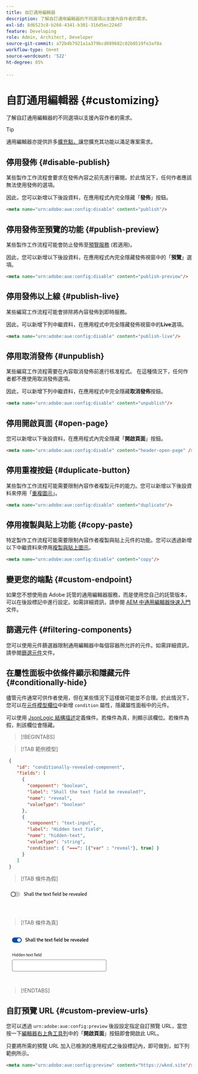 ```yaml
---
title: 自訂通用編輯器
description: 了解自訂通用編輯器的不同選項以支援內容作者的需求。
exl-id: 8d6523c8-b266-4341-b301-316d5ec224d7
feature: Developing
role: Admin, Architect, Developer
source-git-commit: a72b4b7921a1a379bcd089682c02b0519fe3af8a
workflow-type: tm+mt
source-wordcount: '522'
ht-degree: 85%

---
```



# 自訂通用編輯器 {#customizing}

了解自訂通用編輯器的不同選項以支援內容作者的需求。

>[!TIP]
>
>通用編輯器亦提供許多[擴充點，](/help/implementing/universal-editor/extending.md)讓您擴充其功能以滿足專案需求。

## 停用發佈 {#disable-publish}

某些製作工作流程會要求在發佈內容之前先進行審閱。於此情況下，任何作者應該無法使用發佈的選項。

因此，您可以新增以下後設資料，在應用程式內完全隱藏「**發佈**」按鈕。

```html
<meta name="urn:adobe:aue:config:disable" content="publish"/>
```

## 停用發佈至預覽的功能 {#publish-preview}

某些製作工作流程可能會防止發佈至[預覽服務](/help/sites-cloud/authoring/sites-console/previewing-content.md) (若適用)。

因此，您可以新增以下後設資料，在應用程式內完全隱藏發佈視窗中的「**預覽**」選項。

```html
<meta name="urn:adobe:aue:config:disable" content="publish-preview"/>
```

## 停用發佈以上線 {#publish-live}

某些編寫工作流程可能會排除將內容發佈到即時服務。

因此，可以新增下列中繼資料，在應用程式中完全隱藏發佈視窗中的&#x200B;**Live**&#x200B;選項。

```html
<meta name="urn:adobe:aue:config:disable" content="publish-live"/>
```

## 停用取消發佈 {#unpublish}

某些編寫工作流程需要在內容取消發佈前進行核准程式。 在這種情況下，任何作者都不應使用取消發佈選項。

因此，可以新增下列中繼資料，在應用程式中完全隱藏&#x200B;**取消發佈**&#x200B;按鈕。

```html
<meta name="urn:adobe:aue:config:disable" content="unpublish"/>
```

## 停用開啟頁面 {#open-page}

您可以新增以下後設資料，在應用程式內完全隱藏「**開啟頁面**」按鈕。

```html
<meta name="urn:adobe:aue:config:disable" content="header-open-page" />
```

## 停用重複按鈕 {#duplicate-button}

某些製作工作流程可能需要限制內容作者複製元件的能力。您可以新增以下後設資料來停用「[重複圖示](/help/sites-cloud/authoring/universal-editor/navigation.md#duplicate)」。

```html
<meta name="urn:adobe:aue:config:disable" content="duplicate"/>
```

## 停用複製與貼上功能 {#copy-paste}

特定製作工作流程可能需要限制內容作者複製與貼上元件的功能。您可以透過新增以下中繼資料來停用[複製與貼上圖示](/help/sites-cloud/authoring/universal-editor/authoring.md#copy-paste)。

```html
<meta name="urn:adobe:aue:config:disable" content="copy"/>
```

## 變更您的端點 {#custom-endpoint}

如果您不想使用由 Adobe 託管的通用編輯器服務，而是使用您自己的託管版本，可以在後設標記中進行設定。如需詳細資訊，請參閱 [AEM 中通用編輯器快速入門](/help/implementing/universal-editor/getting-started.md##configuration-settings)文件。

## 篩選元件 {#filtering-components}

您可以使用元件篩選器限制通用編輯器中每個容器所允許的元件。如需詳細資訊，請參閱[篩選元件](/help/implementing/universal-editor/filtering.md)文件。

## 在屬性面板中依條件顯示和隱藏元件 {#conditionally-hide}

儘管元件通常可供作者使用，但在某些情況下這樣做可能並不合理。於此情況下，您可以在[元件模型欄位](/help/implementing/universal-editor/field-types.md#fields)中新增 `condition` 屬性，隱藏屬性面板中的元件。

可以使用 [JsonLogic 結構描述](https://jsonlogic.com/)定義條件。若條件為真，則顯示該欄位。若條件為假，則該欄位會隱藏。

>[!BEGINTABS]

>[!TAB 範例模型]

```json
 {
    "id": "conditionally-revealed-component",
    "fields": [
      {
        "component": "boolean",
        "label": "Shall the text field be revealed?",
        "name": "reveal",
        "valueType": "boolean"
      },
      {
        "component": "text-input",
        "label": "Hidden text field",
        "name": "hidden-text",
        "valueType": "string",
        "condition": { "===": [{"var" : "reveal"}, true] }
      }
    ]
 }
```

>[!TAB 條件為假]

![隱藏文字欄位](assets/hidden.png)

>[!TAB 條件為真]

![顯示文字欄位](assets/shown.png)

>[!ENDTABS]

## 自訂預覽 URL {#custom-preview-urls}

您可以透過 `urn:adobe:aue:config:preview` 後設設定指定自訂預覽 URL，當您按一下[編輯器右上角工具列](/help/sites-cloud/authoring/universal-editor/navigation.md#universal-editor-toolbar)中的「**開啟頁面**」按鈕即會開啟此 URL。

只要將所需的預覽 URL 加入已檢測的應用程式之後設標記內，即可做到，如下列範例所示。

```html
<meta name="urn:adobe:aue:config:preview" content="https://wknd.site"/>
```
